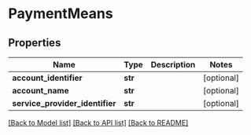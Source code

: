 # PaymentMeans

## Properties
Name | Type | Description | Notes
------------ | ------------- | ------------- | -------------
**account_identifier** | **str** |  | [optional] 
**account_name** | **str** |  | [optional] 
**service_provider_identifier** | **str** |  | [optional] 

[[Back to Model list]](../README.md#documentation-for-models) [[Back to API list]](../README.md#documentation-for-api-endpoints) [[Back to README]](../README.md)



